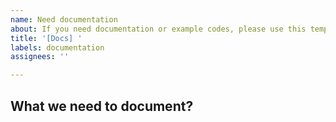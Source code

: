 ```yaml
---
name: Need documentation
about: If you need documentation or example codes, please use this template.
title: '[Docs] '
labels: documentation
assignees: ''

---
```


## What we need to document?
